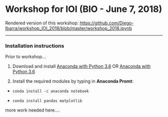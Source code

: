 # Workshop for IOI (BIO - June 7, 2018)

Rendered version of this workshop: https://github.com/Diego-Ibarra/workshop_IOI_2018/blob/master/workshop_2018.ipynb

-------------------------------------

### Installation instructions

Prior to workshop...

1) Download and install [Anaconda with Python 3.6](https://www.anaconda.com/download/) OR  [Anaconda with Python 3.6](https://conda.io/miniconda.html)

2) Install the required modules by typing in **Anaconda Promt**:

- `conda install -c anaconda notebook`

- `conda install pandas matplotlib`

more work needed here....


